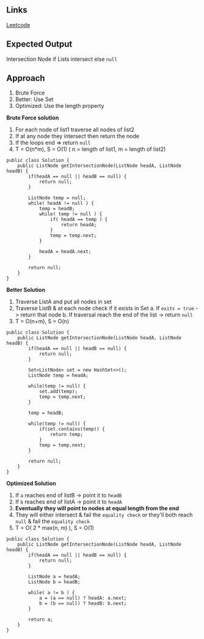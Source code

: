 ## Links
[Leetcode](https://leetcode.com/problems/intersection-of-two-linked-lists/description/)

## Expected Output
Intersection Node if Lists intersect else `null`

## Approach
1. Brute Force
2. Better: Use Set
3. Optimized: Use the length property


**Brute Force solution**
1. For each node of list1 traverse all nodes of list2
2. If at any node they intersect then return the node
3. If the loops end => return `null`  
4. T = O(n*m), S = O(1) ( n = length of list1, m = length of list2)
```
public class Solution {
    public ListNode getIntersectionNode(ListNode headA, ListNode headB) {
        if(headA == null || headB == null) {
            return null;
        }

        ListNode temp = null;
        while( headA != null ) {
            temp = headB;
            while( temp != null ) {
                if( headA == temp ) {
                    return headA;
                }
                temp = temp.next;
            }

            headA = headA.next;
        }

        return null;
    }
}
```

**Better Solution**
1. Traverse ListA and put all nodes in set
2. Traverse ListB & at each node check if it exists in Set
    a. If `exits = true` -> return that node
    b. If traversal reach the end of the list -> return `null`
3. T = O(n+m), S = O(n)

```
public class Solution {
    public ListNode getIntersectionNode(ListNode headA, ListNode headB) {
        if(headA == null || headB == null) {
            return null;
        }

        Set<ListNode> set = new HashSet<>();
        ListNode temp = headA;

        while(temp != null) {
            set.add(temp);
            temp = temp.next;
        }

        temp = headB;

        while(temp != null) {
            if(set.contains(temp)) {
                return temp;
            }
            temp = temp.next;
        }

        return null;
    }
}
```


**Optimized Solution**
1. If `a` reaches end of listB -> point it to `headB`
2. If `b` reaches end of listA -> point it to `headA`
3. **Eventually they will point to nodes at equal length from the end**
4. They will either intersect & fail the `equality check` or they'll both reach `null` & fail the `equality check` 
5. T = O( 2 * max(n, m) ), S = O(1)
```
public class Solution {
    public ListNode getIntersectionNode(ListNode headA, ListNode headB) {
        if(headA == null || headB == null) {
            return null;
        }

        ListNode a = headA;
        ListNode b = headB;

        while( a != b ) {
            a = (a == null) ? headA: a.next;
            b = (b == null) ? headB: b.next;
        }

        return a;
    }
}
```